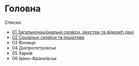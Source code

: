 # Головна

Списки:

* [01 Загальнонаціональні сервіси, реєстри та відкриті дані](https://github.com/DevRainSolutions/KyivSmartCity/wiki/govermant)
* [02 Соціальні сервіси та ініціативи](https://github.com/DevRainSolutions/KyivSmartCity/wiki/social)
* 03 Вінниця
* 04 Дніпропетровськ
* 05 Харків
* 06 Івано-Франківськ